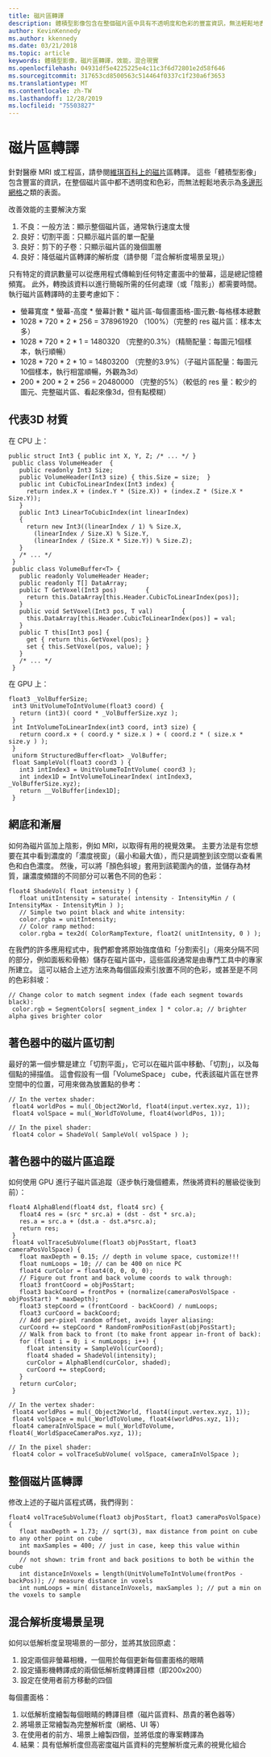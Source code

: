 ```yaml
---
title: 磁片區轉譯
description: 體積型影像包含在整個磁片區中具有不透明度和色彩的豐富資訊，無法輕鬆地表示為表面。 瞭解如何在 Windows Mixed Reality 中有效率地轉譯體積型影像。
author: KevinKennedy
ms.author: kkennedy
ms.date: 03/21/2018
ms.topic: article
keywords: 體積型影像，磁片區轉譯，效能，混合現實
ms.openlocfilehash: 04931df5e4225225e4c11c3f6d72801e2d58f646
ms.sourcegitcommit: 317653cd8500563c514464f0337c1f230a6f3653
ms.translationtype: MT
ms.contentlocale: zh-TW
ms.lasthandoff: 12/28/2019
ms.locfileid: "75503827"
---
```

# <a name="volume-rendering"></a>磁片區轉譯

針對醫療 MRI 或工程區，請參閱[維琪百科上的磁片](https://en.wikipedia.org/wiki/Volume_rendering)區轉譯。 這些「體積型影像」包含豐富的資訊，在整個磁片區中都不透明度和色彩，而無法輕鬆地表示為[多邊形網格](https://en.wikipedia.org/wiki/Polygon_mesh)之類的表面。

改善效能的主要解決方案
1. 不良：一般方法：顯示整個磁片區，通常執行速度太慢
2. 良好：切割平面：只顯示磁片區的單一配量
3. 良好：剪下的子卷：只顯示磁片區的幾個圖層
4. 良好：降低磁片區轉譯的解析度（請參閱「混合解析度場景呈現」）

只有特定的資訊數量可以從應用程式傳輸到任何特定畫面中的螢幕，這是總記憶體頻寬。 此外，轉換該資料以進行簡報所需的任何處理（或「陰影」）都需要時間。 執行磁片區轉譯時的主要考慮如下：
* 螢幕寬度 * 螢幕-高度 * 螢幕計數 * 磁片區-每個畫面格-圖元數-每格樣本總數
* 1028 * 720 * 2 * 256 = 378961920 （100%）（完整的 res 磁片區：樣本太多）
* 1028 * 720 * 2 * 1 = 1480320 （完整的0.3%）（精簡配量：每圖元1個樣本，執行順暢）
* 1028 * 720 * 2 * 10 = 14803200 （完整的3.9%）（子磁片區配量：每圖元10個樣本，執行相當順暢，外觀為3d）
* 200 * 200 * 2 * 256 = 20480000 （完整的5%）（較低的 res 量：較少的圖元、完整磁片區、看起來像3d，但有點模糊）

## <a name="representing-3d-textures"></a>代表3D 材質

在 CPU 上：

```
public struct Int3 { public int X, Y, Z; /* ... */ }
 public class VolumeHeader  {
   public readonly Int3 Size;
   public VolumeHeader(Int3 size) { this.Size = size;  }
   public int CubicToLinearIndex(Int3 index) {
     return index.X + (index.Y * (Size.X)) + (index.Z * (Size.X * Size.Y));
   }
   public Int3 LinearToCubicIndex(int linearIndex)
   {
     return new Int3((linearIndex / 1) % Size.X,
       (linearIndex / Size.X) % Size.Y,
       (linearIndex / (Size.X * Size.Y)) % Size.Z);
   }
   /* ... */
 }
 public class VolumeBuffer<T> {
   public readonly VolumeHeader Header;
   public readonly T[] DataArray;
   public T GetVoxel(Int3 pos)        {
     return this.DataArray[this.Header.CubicToLinearIndex(pos)];
   }
   public void SetVoxel(Int3 pos, T val)        {
     this.DataArray[this.Header.CubicToLinearIndex(pos)] = val;
   }
   public T this[Int3 pos] {
     get { return this.GetVoxel(pos); }
     set { this.SetVoxel(pos, value); }
   }
   /* ... */
 }
```

在 GPU 上：

```
float3 _VolBufferSize;
 int3 UnitVolumeToIntVolume(float3 coord) {
   return (int3)( coord * _VolBufferSize.xyz );
 }
 int IntVolumeToLinearIndex(int3 coord, int3 size) {
   return coord.x + ( coord.y * size.x ) + ( coord.z * ( size.x * size.y ) );
 }
 uniform StructuredBuffer<float> _VolBuffer;
 float SampleVol(float3 coord3 ) {
   int3 intIndex3 = UnitVolumeToIntVolume( coord3 );
   int index1D = IntVolumeToLinearIndex( intIndex3, _VolBufferSize.xyz);
   return __VolBuffer[index1D];
 }
```

## <a name="shading-and-gradients"></a>網底和漸層

如何為磁片區加上陰影，例如 MRI，以取得有用的視覺效果。 主要方法是有您想要在其中看到濃度的「濃度視窗」（最小和最大值），而只是調整到該空間以查看黑色和白色濃度。 然後，可以將「顏色斜坡」套用到該範圍內的值，並儲存為材質，讓濃度頻譜的不同部分可以著色不同的色彩：

```
float4 ShadeVol( float intensity ) {
   float unitIntensity = saturate( intensity - IntensityMin / ( IntensityMax - IntensityMin ) );
   // Simple two point black and white intensity:
   color.rgba = unitIntensity;
   // Color ramp method:
   color.rgba = tex2d( ColorRampTexture, float2( unitIntensity, 0 ) );
```

在我們的許多應用程式中，我們都會將原始強度值和「分割索引」（用來分隔不同的部分，例如面板和骨骼）儲存在磁片區中，這些區段通常是由專門工具中的專家所建立。 這可以結合上述方法來為每個區段索引放置不同的色彩，或甚至是不同的色彩斜坡：

```
// Change color to match segment index (fade each segment towards black):
 color.rgb = SegmentColors[ segment_index ] * color.a; // brighter alpha gives brighter color
```

## <a name="volume-slicing-in-a-shader"></a>著色器中的磁片區切割

最好的第一個步驟是建立「切割平面」，它可以在磁片區中移動、「切割」，以及每個點的掃描值。 這會假設有一個「VolumeSpace」 cube，代表該磁片區在世界空間中的位置，可用來做為放置點的參考：

```
// In the vertex shader:
 float4 worldPos = mul(_Object2World, float4(input.vertex.xyz, 1));
 float4 volSpace = mul(_WorldToVolume, float4(worldPos, 1));
```

```
// In the pixel shader:
 float4 color = ShadeVol( SampleVol( volSpace ) );
```

## <a name="volume-tracing-in-shaders"></a>著色器中的磁片區追蹤

如何使用 GPU 進行子磁片區追蹤（逐步執行幾個體素，然後將資料的層級從後到前）：

```
float4 AlphaBlend(float4 dst, float4 src) {
   float4 res = (src * src.a) + (dst - dst * src.a);
   res.a = src.a + (dst.a - dst.a*src.a);
   return res;
 }
 float4 volTraceSubVolume(float3 objPosStart, float3 cameraPosVolSpace) {
   float maxDepth = 0.15; // depth in volume space, customize!!!
   float numLoops = 10; // can be 400 on nice PC
   float4 curColor = float4(0, 0, 0, 0);
   // Figure out front and back volume coords to walk through:
   float3 frontCoord = objPosStart;
   float3 backCoord = frontPos + (normalize(cameraPosVolSpace - objPosStart) * maxDepth);
   float3 stepCoord = (frontCoord - backCoord) / numLoops;
   float3 curCoord = backCoord;
   // Add per-pixel random offset, avoids layer aliasing:
   curCoord += stepCoord * RandomFromPositionFast(objPosStart);
   // Walk from back to front (to make front appear in-front of back):
   for (float i = 0; i < numLoops; i++) {
     float intensity = SampleVol(curCoord);
     float4 shaded = ShadeVol(intensity);
     curColor = AlphaBlend(curColor, shaded);
     curCoord += stepCoord;
   }
   return curColor;
 }
```

```
// In the vertex shader:
 float4 worldPos = mul(_Object2World, float4(input.vertex.xyz, 1));
 float4 volSpace = mul(_WorldToVolume, float4(worldPos.xyz, 1));
 float4 cameraInVolSpace = mul(_WorldToVolume, float4(_WorldSpaceCameraPos.xyz, 1));
```

```
// In the pixel shader:
 float4 color = volTraceSubVolume( volSpace, cameraInVolSpace );
```

## <a name="whole-volume-rendering"></a>整個磁片區轉譯

修改上述的子磁片區程式碼，我們得到：

```
float4 volTraceSubVolume(float3 objPosStart, float3 cameraPosVolSpace) {
   float maxDepth = 1.73; // sqrt(3), max distance from point on cube to any other point on cube
   int maxSamples = 400; // just in case, keep this value within bounds
   // not shown: trim front and back positions to both be within the cube
   int distanceInVoxels = length(UnitVolumeToIntVolume(frontPos - backPos)); // measure distance in voxels
   int numLoops = min( distanceInVoxels, maxSamples ); // put a min on the voxels to sample
```

## <a name="mixed-resolution-scene-rendering"></a>混合解析度場景呈現

如何以低解析度呈現場景的一部分，並將其放回原處：
1. 設定兩個非螢幕相機，一個用於每個更新每個畫面格的眼睛
2. 設定攝影機轉譯成的兩個低解析度轉譯目標（即200x200）
3. 設定在使用者前方移動的四個

每個畫面格：
1. 以低解析度繪製每個眼睛的轉譯目標（磁片區資料、昂貴的著色器等）
2. 將場景正常繪製為完整解析度（網格、UI 等）
3. 在使用者的前方、場景上繪製四個，並將低度的專案轉譯為
4. 結果：具有低解析度但高密度磁片區資料的完整解析度元素的視覺化組合
